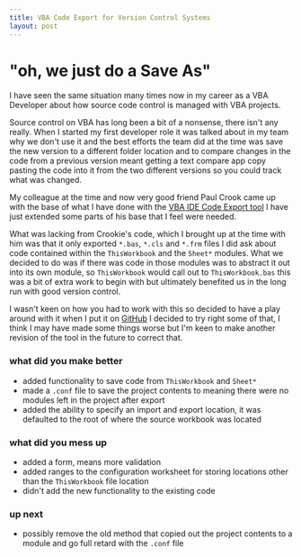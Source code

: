 ```yaml
---
title: VBA Code Export for Version Control Systems
layout: post
---
```


# "oh, we just do a Save As"

I have seen the same situation many times now in my career as a VBA Developer about how source code control is managed with VBA projects.

Source control on VBA has long been a bit of a nonsense, there isn't any really. When I started my first developer role it was talked about in my team why we don't use it and the best efforts the team did at the time was save the new version to a different folder location and to compare changes in the code from a previous version meant getting a text compare app copy pasting the code into it from the two different versions so you could track what was changed. 

My colleague at the time and now very good friend Paul Crook came up with the base of what I have done with the [VBA IDE Code Export tool](https://github.com/spences10/VBA-IDE-Code-Export) I have just extended some parts of his base that I feel were needed.

What was lacking from Crookie's code, which I brought up at the time with him was that it only exported ```*.bas```, ```*.cls``` and ```*.frm``` files I did ask about code contained within the ```ThisWorkbook``` and the ```Sheet*``` modules. What we decided to do was if there was code in those modules was to abstract it out into its own module, so ```ThisWorkbook``` would call out to ```ThisWorkbook.bas``` this was a bit of extra work to begin with but ultimately benefited us in the long run with good version control.

I wasn't keen on how you had to work with this so decided to have a play around with it when I put it on [GitHub](https://github.com/spences10/VBA-IDE-Code-Export) I decided to try right some of that, I think I may have made some things worse but I'm keen to make another revision of the tool in the future to correct that.

### what did you make better
* added functionality to save code from ```ThisWorkbook``` and ```Sheet*```
* made a ```.conf``` file to save the project contents to meaning there were no modules left in the project after export
* added the ability to specify an import and export location, it was defaulted to the root of where the source workbook was located

### what did you mess up
* added a form, means more validation
* added ranges to the configuration worksheet for storing locations other than the ```ThisWorkbook``` file location
* didn't add the new functionality to the existing code

### up next
* possibly remove the old method that copied out the project contents to a module and go full retard with the ```.conf``` file


